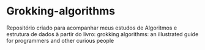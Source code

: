 # Grokking-algorithms

Repositório criado para acompanhar meus estudos de Algoritmos e estrutura de dados à partir do livro: 
grokking algorithms: an illustrated guide for programmers and other curious people
